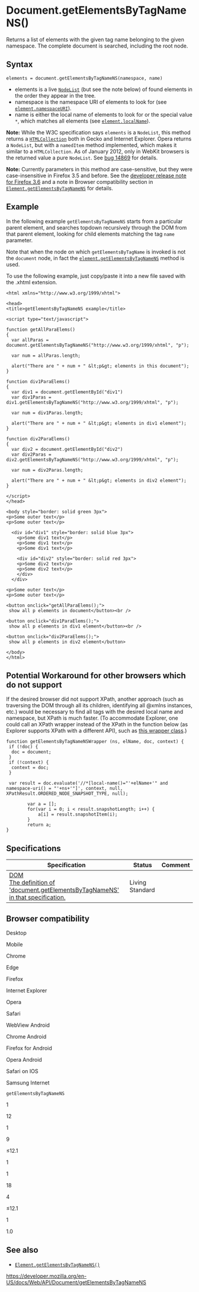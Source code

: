 # Document.getElementsByTagNameNS()

Returns a list of elements with the given tag name belonging to the given namespace. The complete document is searched, including the root node.

## Syntax

    elements = document.getElementsByTagNameNS(namespace, name)

- elements is a live [`NodeList`](../nodelist) (but see the note below) of found elements in the order they appear in the tree.
- namespace is the namespace URI of elements to look for (see [`element.namespaceURI`](../element/namespaceuri)).
- name is either the local name of elements to look for or the special value `*`, which matches all elements (see [`element.localName`](../element/localname)).

**Note:** While the W3C specification says `elements` is a `NodeList`, this method returns a [`HTMLCollection`](../htmlcollection) both in Gecko and Internet Explorer. Opera returns a `NodeList`, but with a `namedItem` method implemented, which makes it similar to a `HTMLCollection`. As of January 2012, only in WebKit browsers is the returned value a pure `NodeList`. See [bug 14869](https://bugzilla.mozilla.org/show_bug.cgi?id=14869) for details.

**Note:** Currently parameters in this method are case-sensitive, but they were case-insensitive in Firefox 3.5 and before. See the [developer release note for Firefox 3.6](https://developer.mozilla.org/en-US/docs/Mozilla/Firefox/Releases/3.6#dom) and a note in Browser compatibility section in [`Element.getElementsByTagNameNS`](../element/getelementsbytagnamens) for details.

## Example

In the following example `getElementsByTagNameNS` starts from a particular parent element, and searches topdown recursively through the DOM from that parent element, looking for child elements matching the tag `name` parameter.

Note that when the node on which `getElementsByTagName` is invoked is not the `document` node, in fact the [`element.getElementsByTagNameNS`](../element/getelementsbytagnamens) method is used.

To use the following example, just copy/paste it into a new file saved with the .xhtml extension.

    <html xmlns="http://www.w3.org/1999/xhtml">

    <head>
    <title>getElementsByTagNameNS example</title>

    <script type="text/javascript">

    function getAllParaElems()
    {
      var allParas = document.getElementsByTagNameNS("http://www.w3.org/1999/xhtml", "p");

      var num = allParas.length;

      alert("There are " + num + " &lt;p&gt; elements in this document");
    }

    function div1ParaElems()
    {
      var div1 = document.getElementById("div1")
      var div1Paras = div1.getElementsByTagNameNS("http://www.w3.org/1999/xhtml", "p");

      var num = div1Paras.length;

      alert("There are " + num + " &lt;p&gt; elements in div1 element");
    }

    function div2ParaElems()
    {
      var div2 = document.getElementById("div2")
      var div2Paras = div2.getElementsByTagNameNS("http://www.w3.org/1999/xhtml", "p");

      var num = div2Paras.length;

      alert("There are " + num + " &lt;p&gt; elements in div2 element");
    }

    </script>
    </head>

    <body style="border: solid green 3px">
    <p>Some outer text</p>
    <p>Some outer text</p>

      <div id="div1" style="border: solid blue 3px">
        <p>Some div1 text</p>
        <p>Some div1 text</p>
        <p>Some div1 text</p>

        <div id="div2" style="border: solid red 3px">
        <p>Some div2 text</p>
        <p>Some div2 text</p>
        </div>
      </div>

    <p>Some outer text</p>
    <p>Some outer text</p>

    <button onclick="getAllParaElems();">
     show all p elements in document</button><br />

    <button onclick="div1ParaElems();">
     show all p elements in div1 element</button><br />

    <button onclick="div2ParaElems();">
     show all p elements in div2 element</button>

    </body>
    </html>

## Potential Workaround for other browsers which do not support

If the desired browser did not support XPath, another approach (such as traversing the DOM through all its children, identifying all @xmlns instances, etc.) would be necessary to find all tags with the desired local name and namespace, but XPath is much faster. (To accommodate Explorer, one could call an XPath wrapper instead of the XPath in the function below (as Explorer supports XPath with a different API), such as [this wrapper class](https://www.davidflanagan.com/javascript5/display.php?n=21-10&f=21/10.js).)

    function getElementsByTagNameNSWrapper (ns, elName, doc, context) {
     if (!doc) {
      doc = document;
     }
     if (!context) {
      context = doc;
     }

     var result = doc.evaluate('//*[local-name()="'+elName+'" and namespace-uri() = "'+ns+'"]', context, null, XPathResult.ORDERED_NODE_SNAPSHOT_TYPE, null);

            var a = [];
            for(var i = 0; i < result.snapshotLength; i++) {
                a[i] = result.snapshotItem(i);
            }
            return a;
    }

## Specifications

<table><thead><tr class="header"><th>Specification</th><th>Status</th><th>Comment</th></tr></thead><tbody><tr class="odd"><td><a href="https://dom.spec.whatwg.org/#dom-document-getelementsbytagnamens">DOM<br />
<span class="small">The definition of 'document.getElementsByTagNameNS' in that specification.</span></a></td><td><span class="spec-living">Living Standard</span></td><td></td></tr></tbody></table>

## Browser compatibility

Desktop

Mobile

Chrome

Edge

Firefox

Internet Explorer

Opera

Safari

WebView Android

Chrome Android

Firefox for Android

Opera Android

Safari on IOS

Samsung Internet

`getElementsByTagNameNS`

1

12

1

9

≤12.1

1

1

18

4

≤12.1

1

1.0

## See also

- [`Element.getElementsByTagNameNS()`](../element/getelementsbytagnamens)

<a href="https://developer.mozilla.org/en-US/docs/Web/API/Document/getElementsByTagNameNS" class="_attribution-link">https://developer.mozilla.org/en-US/docs/Web/API/Document/getElementsByTagNameNS</a>
